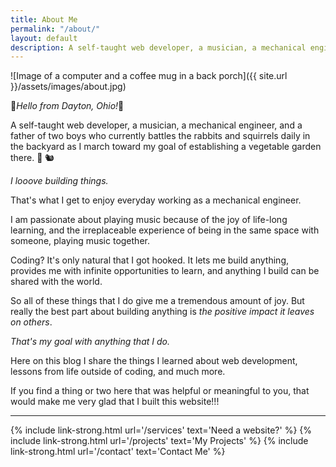 ```yaml
---
title: About Me
permalink: "/about/"
layout: default
description: A self-taught web developer, a musician, a mechanical engineer, and a father of two boys who currently battles the rabbits and squirrels daily in the backyard as I march toward my goal of establishing a vegetable garden there. 🌱 🐿"
---
```


![Image of a computer and a coffee mug in a back porch]({{ site.url }}/assets/images/about.jpg)

💎*Hello from Dayton, Ohio!*💎

A self-taught web developer, a musician, a mechanical engineer, and a father of two boys who currently battles the rabbits and squirrels daily in the backyard as I march toward my goal of establishing a vegetable garden there. 🌱 🐿

*I looove building things.*

That's what I get to enjoy everyday working as a mechanical engineer. 

I am passionate about playing music because of the joy of life-long learning, and the irreplaceable experience of being in the same space with someone, playing music together. 

Coding? It's only natural that I got hooked. It lets me build anything, provides me with infinite opportunities to learn, and anything I build can be shared with the world. 

So all of these things that I do give me a tremendous amount of joy. But really the best part about building anything is *the positive impact it leaves on others*. 

*That's my goal with anything that I do.*

Here on this blog I share the things I learned about web development, lessons from life outside of coding, and much more.

If you find a thing or two here that was helpful or meaningful to you, that would make me very glad that I built this website!!!

<hr/>

{% include link-strong.html url='/services' text='Need a website?' %}
{% include link-strong.html url='/projects' text='My Projects' %}
{% include link-strong.html url='/contact' text='Contact Me' %}
